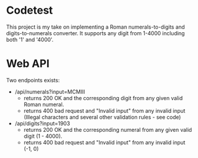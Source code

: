 # Codetest
This project is my take on implementing a Roman numerals-to-digits and digits-to-numerals converter. It supports any digit from 1-4000 including both '1' and '4000'.

# Web API
Two endpoints exists:

   - /api/numerals?input=MCMIII 
      - returns 200 OK and the corresponding digit from any given valid Roman numeral.
      - returns 400 bad request and "Invalid input" from any invalid input (Illegal characters and several other validation rules - see code)
   - /api/digits?input=1903
      - returns 200 OK and the corresponding numeral from any given valid digit (1 - 4000).
      - returns 400 bad request and "Invalid input" from any invalid input (-1, 0)
